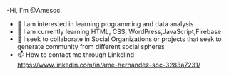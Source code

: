 -Hi, I'm @Amesoc.
- 👀 I am interested in learning programming and data analysis
- 🌱 I am currently learning HTML, CSS, WordPress,JavaScript,Firebase
- 💞️ I seek to collaborate in Social Organizations or projects that seek to generate community from different social spheres
- 📫 How to contact me through Linkelind https://www.linkedin.com/in/ame-hernandez-soc-3283a7231/
<!---
Amesoc/Amesoc is a ✨ special ✨ repository because its `README.md` (this file) appears on your GitHub profile.
You can click the Preview link to take a look at your changes.
--->
